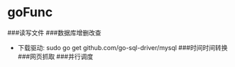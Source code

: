 # goFunc
###读写文件
###数据库增删改查
  - 下载驱动: sudo go get github.com/go-sql-driver/mysql
###时间时间转换
###网页抓取
###并行调度
